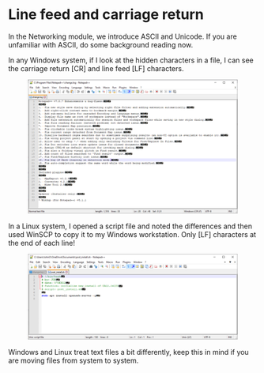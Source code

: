 # Line feed and carriage return

In the Networking module, we introduce ASCII and Unicode. If you are unfamiliar with ASCII, do some background reading now.&#x20;

In any Windows system, if I look at the hidden characters in a file, I can see the carriage return \[CR] and line feed \[LF] characters.

<figure><img src="../../.gitbook/assets/image (3) (1) (1).png" alt=""><figcaption></figcaption></figure>

In a Linux system, I opened a script file and noted the differences and then used WinSCP to copy it to my Windows workstation. Only \[LF] characters at the end of each line!

<figure><img src="../../.gitbook/assets/image (1) (1) (1) (1).png" alt=""><figcaption></figcaption></figure>

Windows and Linux treat text files a bit differently, keep this in mind if you are moving files from system to system.
